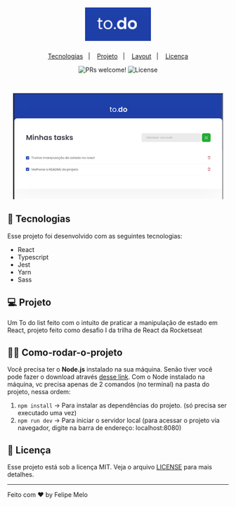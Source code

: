 <h1 align="center">
  <img alt="To Do" title="To do List" src=".github/logo.png" width="150px" />
</h1>

<p align="center">
  <a href="#-tecnologias">Tecnologias</a>&nbsp;&nbsp;&nbsp;|&nbsp;&nbsp;&nbsp;
  <a href="#-projeto">Projeto</a>&nbsp;&nbsp;&nbsp;|&nbsp;&nbsp;&nbsp;
  <a href="#-layout">Layout</a>&nbsp;&nbsp;&nbsp;|&nbsp;&nbsp;&nbsp;
  <a href="#memo-licença">Licença</a>
</p>

<p align="center">
 <img src="https://img.shields.io/static/v1?label=PRs&message=welcome&color=49AA26&labelColor=000000" alt="PRs welcome!" />

  <img alt="License" src="https://img.shields.io/static/v1?label=license&message=MIT&color=49AA26&labelColor=000000">
</p>

<br>

<p align="center">
  <img alt="To Do List" src=".github/app.png" width="95%">
</p>

## 🚀 Tecnologias

Esse projeto foi desenvolvido com as seguintes tecnologias:

- React
- Typescript
- Jest
- Yarn
- Sass
  
## 💻 Projeto

Um To do list feito com o intuito de praticar a manipulação de estado em React, projeto feito como desafio I da trilha de React da Rocketseat

## 👨‍💻 Como-rodar-o-projeto

Você precisa ter o <strong>Node.js</strong> instalado na sua máquina. Senão tiver você pode fazer o download através [desse link](https://nodejs.org/en/download/).
Com o Node instalado na máquina, vc precisa apenas de 2 comandos (no terminal) na pasta do projeto, nessa ordem:
1. `npm install` -> Para instalar as dependências do projeto. (só precisa ser executado uma vez)<br>
2. `npm run dev` -> Para iniciar o servidor local (para acessar o projeto via navegador, digite na barra de endereço: localhost:8080)<br>

## :memo: Licença

Esse projeto está sob a licença MIT. Veja o arquivo [LICENSE](.github/LICENSE.md) para mais detalhes.

---

Feito com ♥ by Felipe Melo